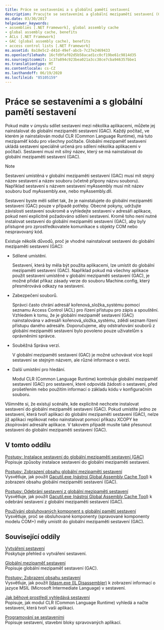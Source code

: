 ```yaml
---
title: Práce se sestaveními a s globální pamětí sestavení
description: Pracujte se sestaveními a globální mezipamětí sestavení (GAC) v rozhraní .NET. Přečtěte si důvody, proč byste mohli chtít nainstalovat sestavení v mezipaměti GAC.
ms.date: 03/30/2017
helpviewer_keywords:
- assemblies [.NET Framework], global assembly cache
- global assembly cache, benefits
- ACLs [.NET Framework]
- GAC (global assembly cache), benefits
- access control lists [.NET Framework]
ms.assetid: 8a18e5c2-d41d-49ef-abcb-7c27e2469433
ms.openlocfilehash: 16cfd9faf02d5b58acad1cc0cf19be61c9814d35
ms.sourcegitcommit: 1c37a894c923bea021a3cc38ce7cba946357bbe1
ms.translationtype: MT
ms.contentlocale: cs-CZ
ms.lasthandoff: 06/19/2020
ms.locfileid: "85105159"
---
```

# <a name="working-with-assemblies-and-the-global-assembly-cache"></a>Práce se sestaveními a s globální pamětí sestavení

Pokud máte v úmyslu sdílet sestavení mezi několika aplikacemi, můžete jej nainstalovat do globální mezipaměti sestavení (GAC). Každý počítač, ve kterém je nainstalován modul CLR (Common Language Runtime), má tuto mezipaměť kódu pro všechny počítače. Globální mezipaměť sestavení ukládá sestavení speciálně určená pro sdílení několika aplikacemi v počítači. Sestavení musí mít silný název, který se má nainstalovat do globální mezipaměti sestavení (GAC).  
  
> [!NOTE]
> Sestavení umístěná v globální mezipaměti sestavení (GAC) musí mít stejný název sestavení a název souboru (včetně přípony názvu souboru). Například sestavení s názvem sestavení myAssembly musí mít název souboru buď myAssembly.exe, nebo myAssembly.dll.  
  
Sestavení byste měli sdílet tak, že je nainstalujete do globální mezipaměti sestavení (GAC) pouze v případě potřeby. Obecné pokyny, udržujte závislosti sestavení soukromě a vyhledejte sestavení v adresáři aplikace, pokud není explicitně požadováno sdílení sestavení. Kromě toho není nutné instalovat sestavení do globální mezipaměti sestavení (GAC), aby byly přístupné pro zprostředkovatele komunikace s objekty COM nebo nespravovaný kód.  
  
Existuje několik důvodů, proč je vhodné nainstalovat sestavení do globální mezipaměti sestavení (GAC):  
  
- Sdílené umístění.  
  
     Sestavení, která by měla být použita aplikacemi, lze umístit do globální mezipaměti sestavení (GAC). Například pokud má všechny aplikace použít sestavení umístěné v globální mezipaměti sestavení (GAC), je možné přidat příkaz zásady verze do souboru Machine.config, který přesměrovává odkazy na sestavení.  
  
- Zabezpečení souborů.  
  
     Správci často chrání adresář kořenová_složka_systému pomocí seznamu Access Control (ACL) pro řízení přístupu pro zápis a spouštění. Vzhledem k tomu, že je globální mezipaměť sestavení (GAC) nainstalována v adresáři kořenová_složka_systému, zdědí seznam řízení přístupu daného adresáře. Doporučujeme, aby odstraňování souborů z globální mezipaměti sestavení bylo povoleno pouze uživatelům s oprávněními správce.  
  
- Souběžná Správa verzí.  
  
     V globální mezipaměti sestavení (GAC) je možné uchovávat více kopií sestavení se stejným názvem, ale různé informace o verzi.  
  
- Další umístění pro hledání.  
  
     Modul CLR (Common Language Runtime) kontroluje globální mezipaměť sestavení (GAC) pro sestavení, které odpovídá žádosti o sestavení, před prošetřením nebo použitím informací o základu kódu v konfiguračním souboru.  
  
 Všimněte si, že existují scénáře, kde explicitně nechcete instalovat sestavení do globální mezipaměti sestavení (GAC). Pokud umístíte jedno ze sestavení, která tvoří aplikaci do globální mezipaměti sestavení (GAC), nelze již aplikaci replikovat nebo nainstalovat pomocí příkazu XCOPY ke zkopírování adresáře aplikace. V takovém případě musíte také přesunout sestavení do globální mezipaměti sestavení (GAC).  
  
## <a name="in-this-section"></a>V tomto oddílu  
[Postupy: Instalace sestavení do globální mezipaměti sestavení (GAC)](install-assembly-into-gac.md)  
Popisuje způsoby instalace sestavení do globální mezipaměti sestavení.  
  
[Postupy: Zobrazení obsahu globální mezipaměti sestavení](how-to-view-the-contents-of-the-gac.md)  
Vysvětluje, jak použít [Gacutil.exe (nástroj Global Assembly Cache Tool)](../tools/gacutil-exe-gac-tool.md) k zobrazení obsahu globální mezipaměti sestavení (GAC).  
  
[Postupy: Odebrání sestavení z globální mezipaměti sestavení](how-to-remove-an-assembly-from-the-gac.md)  
Vysvětluje, jak použít [Gacutil.exe (nástroj Global Assembly Cache Tool)](../tools/gacutil-exe-gac-tool.md) k odebrání sestavení z globální mezipaměti sestavení (GAC).  
  
[Používání obsluhovaných komponent s globální pamětí sestavení](use-serviced-components-with-the-gac.md)  
Vysvětluje, proč se obsluhované komponenty (spravované komponenty modelu COM+) měly umístit do globální mezipaměti sestavení (GAC).  
  
## <a name="related-sections"></a>Související oddíly  

[Vytváření sestavení](../../standard/assembly/create.md)  
Poskytuje přehled o vytváření sestavení.  
  
[Globální mezipaměť sestavení](gac.md)  
Popisuje globální mezipaměť sestavení (GAC).  
  
[Postupy: Zobrazení obsahu sestavení](../../standard/assembly/view-contents.md)  
Vysvětluje, jak použít [Ildasm.exe (IL Disassembler)](../tools/ildasm-exe-il-disassembler.md) k zobrazení informací o jazyce MSIL (Microsoft Intermediate Language) v sestavení.  
  
[Jak běhové prostředí vyhledává sestavení](../deployment/how-the-runtime-locates-assemblies.md)  
Popisuje, jak modul CLR (Common Language Runtime) vyhledá a načte sestavení, která tvoří vaši aplikaci.  
  
[Programování se sestaveními](../../standard/assembly/index.md)  
Popisuje sestavení, stavební bloky spravovaných aplikací.
